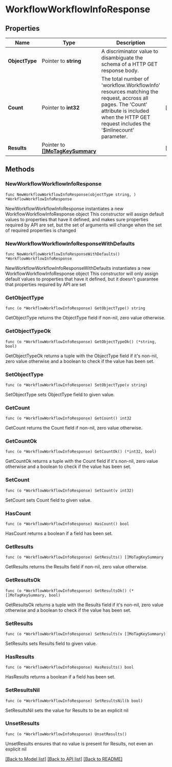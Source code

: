 # WorkflowWorkflowInfoResponse

## Properties

Name | Type | Description | Notes
------------ | ------------- | ------------- | -------------
**ObjectType** | Pointer to **string** | A discriminator value to disambiguate the schema of a HTTP GET response body. | 
**Count** | Pointer to **int32** | The total number of &#39;workflow.WorkflowInfo&#39; resources matching the request, accross all pages. The &#39;Count&#39; attribute is included when the HTTP GET request includes the &#39;$inlinecount&#39; parameter. | [optional] 
**Results** | Pointer to [**[]MoTagKeySummary**](MoTagKeySummary.md) |  | [optional] 

## Methods

### NewWorkflowWorkflowInfoResponse

`func NewWorkflowWorkflowInfoResponse(objectType string, ) *WorkflowWorkflowInfoResponse`

NewWorkflowWorkflowInfoResponse instantiates a new WorkflowWorkflowInfoResponse object
This constructor will assign default values to properties that have it defined,
and makes sure properties required by API are set, but the set of arguments
will change when the set of required properties is changed

### NewWorkflowWorkflowInfoResponseWithDefaults

`func NewWorkflowWorkflowInfoResponseWithDefaults() *WorkflowWorkflowInfoResponse`

NewWorkflowWorkflowInfoResponseWithDefaults instantiates a new WorkflowWorkflowInfoResponse object
This constructor will only assign default values to properties that have it defined,
but it doesn't guarantee that properties required by API are set

### GetObjectType

`func (o *WorkflowWorkflowInfoResponse) GetObjectType() string`

GetObjectType returns the ObjectType field if non-nil, zero value otherwise.

### GetObjectTypeOk

`func (o *WorkflowWorkflowInfoResponse) GetObjectTypeOk() (*string, bool)`

GetObjectTypeOk returns a tuple with the ObjectType field if it's non-nil, zero value otherwise
and a boolean to check if the value has been set.

### SetObjectType

`func (o *WorkflowWorkflowInfoResponse) SetObjectType(v string)`

SetObjectType sets ObjectType field to given value.


### GetCount

`func (o *WorkflowWorkflowInfoResponse) GetCount() int32`

GetCount returns the Count field if non-nil, zero value otherwise.

### GetCountOk

`func (o *WorkflowWorkflowInfoResponse) GetCountOk() (*int32, bool)`

GetCountOk returns a tuple with the Count field if it's non-nil, zero value otherwise
and a boolean to check if the value has been set.

### SetCount

`func (o *WorkflowWorkflowInfoResponse) SetCount(v int32)`

SetCount sets Count field to given value.

### HasCount

`func (o *WorkflowWorkflowInfoResponse) HasCount() bool`

HasCount returns a boolean if a field has been set.

### GetResults

`func (o *WorkflowWorkflowInfoResponse) GetResults() []MoTagKeySummary`

GetResults returns the Results field if non-nil, zero value otherwise.

### GetResultsOk

`func (o *WorkflowWorkflowInfoResponse) GetResultsOk() (*[]MoTagKeySummary, bool)`

GetResultsOk returns a tuple with the Results field if it's non-nil, zero value otherwise
and a boolean to check if the value has been set.

### SetResults

`func (o *WorkflowWorkflowInfoResponse) SetResults(v []MoTagKeySummary)`

SetResults sets Results field to given value.

### HasResults

`func (o *WorkflowWorkflowInfoResponse) HasResults() bool`

HasResults returns a boolean if a field has been set.

### SetResultsNil

`func (o *WorkflowWorkflowInfoResponse) SetResultsNil(b bool)`

 SetResultsNil sets the value for Results to be an explicit nil

### UnsetResults
`func (o *WorkflowWorkflowInfoResponse) UnsetResults()`

UnsetResults ensures that no value is present for Results, not even an explicit nil

[[Back to Model list]](../README.md#documentation-for-models) [[Back to API list]](../README.md#documentation-for-api-endpoints) [[Back to README]](../README.md)


